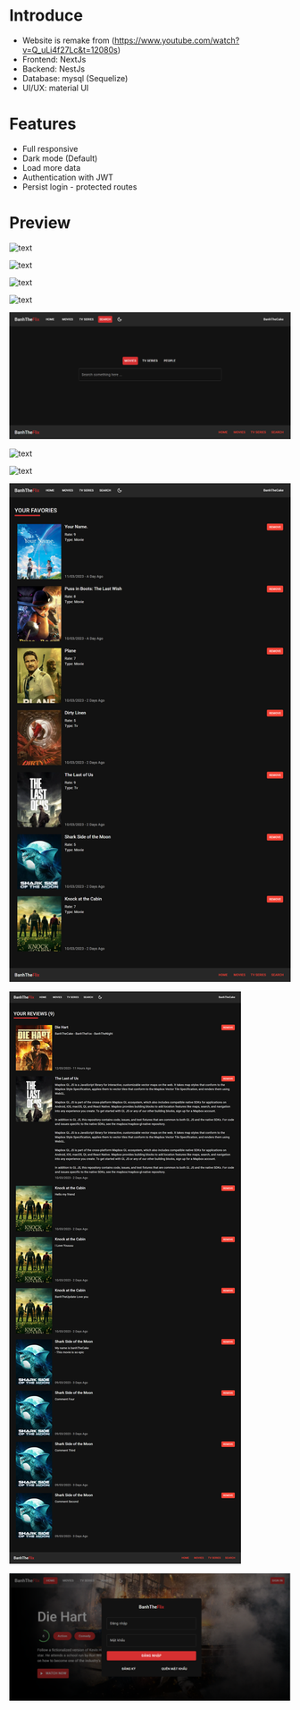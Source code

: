 # Introduce

-   Website is remake from (https://www.youtube.com/watch?v=Q_uLi4f27Lc&t=12080s)
-   Frontend: NextJs
-   Backend: NestJs
-   Database: mysql (Sequelize)
-   UI/UX: material UI

# Features

-   Full responsive
-   Dark mode (Default)
-   Load more data
-   Authentication with JWT
-   Persist login - protected routes

# Preview

![text](./Preview/Home.png)

![text](./Preview/HompageLightmode.png)

![text](./Preview/MoviePage.png)

![text](./Preview/MovieDetails.png)

![text](./Preview/SearchBeforeType.png)

![text](./Preview/Search.png)

![text](./Preview/PersonPage.png)

![text](./Preview/FavoritePage.png)

![text](./Preview/ReviewPage.png)

![text](./Preview/ModalLogin.png)
